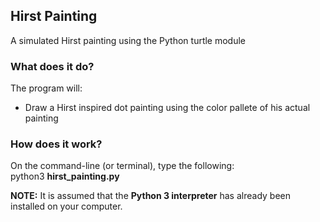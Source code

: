 ## Hirst Painting
A simulated Hirst painting using the Python turtle module

### What does it do?
The program will:
* Draw a Hirst inspired dot painting using the color pallete of his actual painting

### How does it work?
On the command-line (or terminal), type the following:<br>
python3 <b>hirst_painting.py</b>

<b>NOTE:</b> It is assumed that the <b>Python 3 interpreter</b> has already been installed on your computer.

